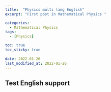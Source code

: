 ```yaml
---
title:  "Physics multi lang English"
excerpt: "First post in Mathematical Physics "

categories:
  - Mathematical Physics
tags:
  - [Physics]

toc: true
toc_sticky: true
 
date: 2022-01-26
last_modified_at: 2022-01-26
---
```


## Test English support